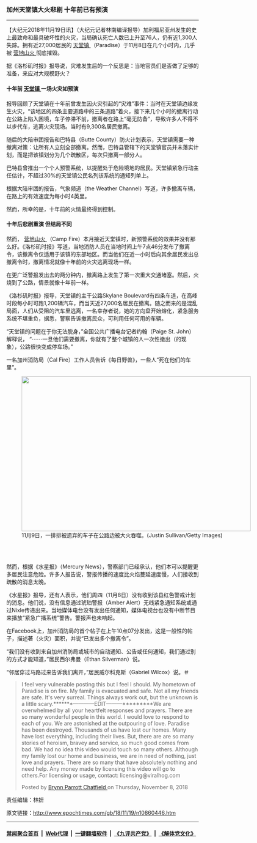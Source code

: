 ### 加州天堂镇大火悲剧 十年前已有预演
------------------------

<p>
 【大纪元2018年11月19日讯】（大纪元记者林南编译报导）加利福尼亚州发生的史上最致命和最具破坏性的火灾，当局确认死亡人数已上升至76人，仍有近1,300人失踪。拥有近27,000居民的
 <a href="http://www.epochtimes.com/gb/tag/%E5%A4%A9%E5%A0%82%E9%95%87.html">
  天堂镇
 </a>
 （Paradise）于11月8日在几个小时内，几乎被
 <a href="http://www.epochtimes.com/gb/tag/%E8%90%A5%E5%9C%B0%E5%B1%B1%E7%81%AB.html">
  营地山火
 </a>
 彻底摧毁。
</p>
<p>
 据《洛杉矶时报》报导说，灾难发生后的一个反思是：当地官员们是否做了足够的准备，来应对大规模野火？
</p>
<h4>
 十年前
 <a href="http://www.epochtimes.com/gb/tag/%E5%A4%A9%E5%A0%82%E9%95%87.html">
  天堂镇
 </a>
 一场火灾如预演
</h4>
<p>
 报导回顾了天堂镇在十年前曾发生因火灾引起的“灾难”事件：当时在天堂镇边缘发生火灾，“该地区的四条主要道路中的三条道路”着火，接下来几个小时的撤离行动在公路上陷入困境，车子停滞不前，撤离者在路上“毫无防备”，导致许多人不得不以步代车，逃离火灾现场。当时有9,300名居民撤离。
</p>
<p>
 随后的大陪审团报告和巴特县（Butte County）防火计划表示，天堂镇需要一种撤离对策：让所有人立刻全部撤离。然而，巴特县管辖下的天堂镇官员并未落实计划，而是把该镇划分为几个疏散区，每次只撤离一部分人。
</p>
<p>
 巴特县曾推出一个个人预警系统，以提醒处于危险境地的居民。天堂镇紧急行动主任估计，不超过30%的天堂镇公民名列该系统的通知列单上。
</p>
<p>
 根据大陪审团的报告，气象频道（the Weather Channel）写道，许多撤离车辆，在路上的有效速度为每小时4英里。
</p>
<p>
 然而，所幸的是，十年前的火情最终得到控制。
</p>
<h4>
 十年后悲剧重演 但结局不同
</h4>
<p>
 然而，
 <a href="http://www.epochtimes.com/gb/tag/%E8%90%A5%E5%9C%B0%E5%B1%B1%E7%81%AB.html">
  营地山火
 </a>
 （Camp Fire）本月接近天堂镇时，新预警系统的效果并没有那么好。《洛杉矶时报》写道，当地消防人员在当地时间上午7点46分发布了撤离令，该撤离令仅适用于该镇的东部地区。而当他们在近一小时后向其余居民发出总撤离令时，撤离情况就像十年前的火灾逃离现场一样。
</p>
<p>
 在更广泛警报发出去的两分钟内，撤离路上发生了第一次重大交通堵塞。然后，火烧到了公路，情景就像十年前一样。
</p>
<p>
 《洛杉矶时报》报导，天堂镇的主干公路Skylane Boulevard有四条车道，在高峰时段每小时可跑1,200辆汽车，而当天近27,000名居民在撤离。随之而来的是混乱局面，人们从受阻的汽车里逃离，一名幸存者说，她的方向盘开始熔化，紧急服务系统不堪重负，据悉，警察告诉撤离民众，可利用任何可用的车辆。
</p>
<p>
 “天堂镇的问题在于你无法脱身，”全国公共广播电台记者约翰（Paige St. John）解释说， “⋯⋯一旦他们需要撤离，你就有了整个城镇的人一次性撤出（的现象），公路很快变成停车场。”
</p>
<p>
 一名加州消防局（Cal Fire）工作人员告诉《每日野兽》，一些人“死在他们的车里”。
</p>
<figure class="wp-caption aligncenter" id="attachment_10860611" style="width: 600px">
 <a href="http://i.epochtimes.com/assets/uploads/2018/11/GettyImages-1059658668-1.jpg">
  <img alt="" class="size-large wp-image-10860611" height="405" src="http://i.epochtimes.com/assets/uploads/2018/11/GettyImages-1059658668-1-600x405.jpg" width="600"/>
 </a>
 <br/><figcaption class="wp-caption-text">
  11月9日，一排排被遗弃的车子在公路边被大火吞噬。(Justin Sullivan/Getty Images)
 </figcaption><br/>
</figure><br/>
<p>
 然而，根据《水星报》（Mercury News），警察部门已经承认，他们本可以提醒更多居民注意危险。许多人报告说，警报传播的速度比火焰蔓延速度慢，人们接收到疏散的消息太晚。
</p>
<p>
 《水星报》报导，还有人表示，他们周四（11月8日）没有收到该县红色警戒计划的消息。他们说，没有信息通过琥珀警报（Amber Alert）无线紧急通知系统或通过Nixle传递出来。当地媒体电台没有发出任何通知，媒体电视台也没有中断节目来播放“紧急广播系统”警告。警报声也未响起。
</p>
<p>
 在Facebook上，加州消防局的首个帖子在上午10点07分发出，这是一般性的帖子，描述著（火灾）面积，并说“已发出多个撤离令”。
</p>
<p>
 “我们没有收到来自加州消防局或城市的自动通知、公告或任何通知，我们通过别的方式才能知道，”居民西尔弗曼（Ethan Silverman）说。
</p>
<p>
 “邻居穿过马路过来告诉我们离开，”居民威尔科克斯（Gabriel Wilcox）说。＃
</p>
<div id="fb-root">
</div>
<p>
</p>
<div class="fb-video" data-href="https://www.facebook.com/brynn.chatfield/videos/10155579892351736/" data-width="640">
 <blockquote cite="https://www.facebook.com/brynn.chatfield/videos/10155579892351736/" class="fb-xfbml-parse-ignore">
  <p>
   <a href="https://www.facebook.com/brynn.chatfield/videos/10155579892351736/">
   </a>
  </p>
  <p>
   I feel very vulnerable posting this but I feel I should.  My hometown of Paradise is on fire. My family is evacuated and safe.  Not all my friends are safe. It's very surreal. Things always work out, but the unknown is a little scary.*******————EDIT———*********We are overwhelmed by all your heartfelt responses and prayers. There are so many wonderful people in this world. I would love to respond to each of you.  We are astonished at the outpouring of love. Paradise has been destroyed. Thousands of us have lost our homes. Many have lost everything, including their lives.  But, there are are so many stories of heroism, bravey and service, so much good comes from bad. We had no idea this video would touch so many others.  Although my family lost our home and business, we are in need of nothing, just love and prayers. There are so many that have absolutely nothing and need help.  Any money made by licensing this video will go to others.For licensing or usage, contact: licensing@viralhog.com
  </p>
  <p>
   Posted by
   <a href="#" role="button">
    Brynn Parrott Chatfield
   </a>
   on Thursday, November 8, 2018
  </p>
 </blockquote>
</div>
<p>
 责任编辑：林妍
</p>

原文链接：http://www.epochtimes.com/gb/18/11/19/n10860446.htm


------------------------
#### [禁闻聚合首页](https://github.com/gfw-breaker/banned-news/blob/master/README.md) &nbsp;|&nbsp; [Web代理](https://github.com/gfw-breaker/open-proxy/blob/master/README.md) &nbsp;|&nbsp; [一键翻墙软件](https://github.com/gfw-breaker/nogfw/blob/master/README.md) &nbsp;|&nbsp; [《九评共产党》](https://github.com/gfw-breaker/9ping.md/blob/master/README.md#九评之一评共产党是什么) &nbsp;|&nbsp; [《解体党文化》](https://github.com/gfw-breaker/jtdwh.md/blob/master/README.md#绪论)